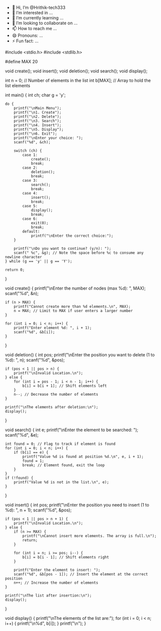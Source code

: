 - 👋 Hi, I’m @Hrithik-tech333
- 👀 I’m interested in ...
- 🌱 I’m currently learning ...
- 💞️ I’m looking to collaborate on ...
- 📫 How to reach me ...
- 😄 Pronouns: ...
- ⚡ Fun fact: ...

<!---
Hrithik-tech333/Hrithik-tech333 is a ✨ special ✨ repository because its `README.md` (this file) appears on your GitHub profile.
You can click the Preview link to take a look at your changes.
--->
#include <stdio.h>
#include <stdlib.h>

#define MAX 20

void create();
void insert();
void deletion();
void search();
void display();

int n = 0; // Number of elements in the list
int b[MAX]; // Array to hold the list elements

int main() {
    int ch;
    char g = 'y';

    do {
        printf("\nMain Menu");
        printf("\n1. Create");
        printf("\n2. Delete");
        printf("\n3. Search");
        printf("\n4. Insert");
        printf("\n5. Display");
        printf("\n6. Exit");
        printf("\nEnter your choice: ");
        scanf("%d", &ch);

        switch (ch) {
            case 1:
                create();
                break;
            case 2:
                deletion();
                break;
            case 3:
                search();
                break;
            case 4:
                insert();
                break;
            case 5:
                display();
                break;
            case 6:
                exit(0);
                break;
            default:
                printf("\nEnter the correct choice:");
        }

        printf("\nDo you want to continue? (y/n): ");
        scanf(" %c", &g); // Note the space before %c to consume any newline character
    } while (g == 'y' || g == 'Y');

    return 0;
}

void create() {
    printf("\nEnter the number of nodes (max %d): ", MAX);
    scanf("%d", &n);
    
    if (n > MAX) {
        printf("Cannot create more than %d elements.\n", MAX);
        n = MAX; // Limit to MAX if user enters a larger number
    }

    for (int i = 0; i < n; i++) {
        printf("Enter element %d: ", i + 1);
        scanf("%d", &b[i]);
    }
}

void deletion() {
    int pos;
    printf("\nEnter the position you want to delete (1 to %d): ", n);
    scanf("%d", &pos);

    if (pos < 1 || pos > n) {
        printf("\nInvalid Location.\n");
    } else {
        for (int i = pos - 1; i < n - 1; i++) {
            b[i] = b[i + 1]; // Shift elements left
        }
        n--; // Decrease the number of elements
    }

    printf("\nThe elements after deletion:\n");
    display();
}

void search() {
    int e;
    printf("\nEnter the element to be searched: ");
    scanf("%d", &e);
    
    int found = 0; // Flag to track if element is found
    for (int i = 0; i < n; i++) {
        if (b[i] == e) {
            printf("Value %d is found at position %d.\n", e, i + 1);
            found = 1;
            break; // Element found, exit the loop
        }
    }
    if (!found) {
        printf("Value %d is not in the list.\n", e);
    }
}

void insert() {
    int pos;
    printf("\nEnter the position you need to insert (1 to %d): ", n + 1);
    scanf("%d", &pos);

    if (pos < 1 || pos > n + 1) {
        printf("\nInvalid Location.\n");
    } else {
        if (n >= MAX) {
            printf("\nCannot insert more elements. The array is full.\n");
            return;
        }

        for (int i = n; i >= pos; i--) {
            b[i] = b[i - 1]; // Shift elements right
        }

        printf("Enter the element to insert: ");
        scanf("%d", &b[pos - 1]); // Insert the element at the correct position
        n++; // Increase the number of elements
    }

    printf("\nThe list after insertion:\n");
    display();
}

void display() {
    printf("\nThe elements of the list are:");
    for (int i = 0; i < n; i++) {
        printf("\n%d", b[i]);
    }
    printf("\n");
}
